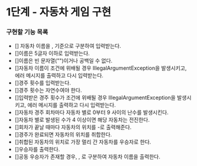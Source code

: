 # 1단계 - 자동차 게임 구현

### 구현할 기능 목록

- [] 자동차 이름을 , 기준으로 구분하여 입력받는다.
- []이름은 5글자 이하로 입력받는다.
- []이름은 빈 문자열("")이거나 공백일 수 없다.
- []자동차 이름이 조건에 위배될 경우 IllegalArgumentException을 발생시키고, 에러 메시지를 출력하고 다시 입력받는다. 
- []경주 횟수를 입력받는다.
- []경주 횟수는 자연수여야 한다.
- []입력받은 경주 횟수가 조건에 위배될 경우 IllegalArgumentException을 발생시키고, 에러 메시지를 출력하고 다시 입력받는다.
- []자동차 경주 회차마다 자동차 별로 0부터 9 사이의 난수를 발생시킨다.
- []자동차 별로 발생된 수가 4 이상이면 해당 자동차는 전진한다.
- []회차가 끝날 때마다 자동차의 위치를 -로 출력해준다.
- []경주가 완료되면 자동차의 위치를 취합한다.
- []취합된 자동차의 위치로 가장 멀리 간 자동차를 우승자로 한다.
- []우승자를 출력한다.
- []공동 우승자가 존재할 경우, , 로 구분하여 자동차 이름을 출력한다.
